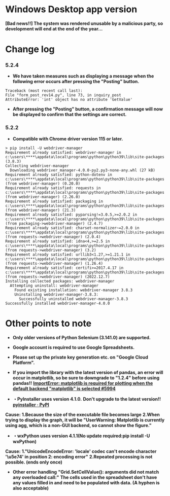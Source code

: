 # Windows Desktop app version
**[Bad news!!] The system was rendered unusable by a malicious party, so development will end at the end of the year...**

# Change log

### 5.2.4
- **We have taken measures such as displaying a message when the following error occurs after pressing the "Posting" button.**

```shell
Traceback (most recent call last):
File "form_post_rev14.py", line 73, in inquiry_post
AttributeError: 'int' object has no attribute 'GetValue'
```

- **After pressing the "Posting" button, a confirmation message will now be displayed to confirm that the settings are correct.**

### 5.2.2
- **Compatible with Chrome driver version 115 or later.**

```shell
> pip install -U webdriver-manager
Requirement already satisfied: webdriver-manager in c:\users\****\appdata\local\programs\python\python39\lib\site-packages (3.8.3)
Collecting webdriver-manager
  Downloading webdriver_manager-4.0.0-py2.py3-none-any.whl (27 kB)
Requirement already satisfied: python-dotenv in c:\users\****\appdata\local\programs\python\python39\lib\site-packages (from webdriver-manager) (0.20.0)
Requirement already satisfied: requests in c:\users\****\appdata\local\programs\python\python39\lib\site-packages (from webdriver-manager) (2.26.0)
Requirement already satisfied: packaging in c:\users\****\appdata\local\programs\python\python39\lib\site-packages (from webdriver-manager) (21.3)
Requirement already satisfied: pyparsing!=3.0.5,>=2.0.2 in c:\users\****\appdata\local\programs\python\python39\lib\site-packages (from packaging->webdriver-manager) (2.4.7)
Requirement already satisfied: charset-normalizer~=2.0.0 in c:\users\****\appdata\local\programs\python\python39\lib\site-packages (from requests->webdriver-manager) (2.0.4)
Requirement already satisfied: idna<4,>=2.5 in c:\users\****\appdata\local\programs\python\python39\lib\site-packages (from requests->webdriver-manager) (3.2)       
Requirement already satisfied: urllib3<1.27,>=1.21.1 in c:\users\****\appdata\local\programs\python\python39\lib\site-packages (from requests->webdriver-manager) (1.26.4)
Requirement already satisfied: certifi>=2017.4.17 in c:\users\****\appdata\local\programs\python\python39\lib\site-packages (from requests->webdriver-manager) (2022.12.7)
Installing collected packages: webdriver-manager
  Attempting uninstall: webdriver-manager
    Found existing installation: webdriver-manager 3.8.3
    Uninstalling webdriver-manager-3.8.3:
      Successfully uninstalled webdriver-manager-3.8.3
Successfully installed webdriver-manager-4.0.0
```

# Other points to note

- **Only older versions of Python Selenium (3.141.0) are supported.**

- **Google account is required to use Google Spreadsheets.**

- **Please set up the private key generation etc. on "Google Cloud Platform".**

- **If you import the library with the latest version of pandas, an error will occur in matplotlib, so be sure to downgrade to "1.2.4" before using pandas!!**
**[ImportError: matplotlib is required for plotting when the default backend "matplotlib" is selected #5994](https://github.com/pyinstaller/pyinstaller/issues/5994#issuecomment-877765057)**

- **・PyInstaller uses version 4.1.0.**
**Don't upgrade to the latest version!!**
**[pyinstaller · PyPI](https://pypi.org/project/pyinstaller/4.10/)**

**Cause:**
**1.Because the size of the executable file becomes large**
**2.When trying to display the graph, it will be "UserWarning: Matplotlib is currently using agg, which is a non-GUI backend, so cannot show the figure."**

- **・wxPython uses version 4.1.1(No update required:pip install -U wxPython)**

**Cause:**
**1."UnicodeEncodeError: 'locale' codec can't encode character '\u5e74' in position 2: encoding error"**
**2.Repeated processing is not possible. (ends only once)**
 
- **Other error handling**
**"Grid.SetCellValue(): arguments did not match any overloaded call:"**
**The cells used in the spreadsheet don't have any values filled in and need to be populated with data. (A hyphen is also acceptable)**
